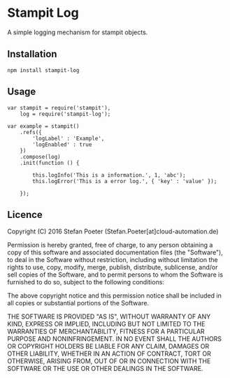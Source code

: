 # Stampit Log

A simple logging mechanism for stampit objects.

## Installation

    npm install stampit-log

## Usage

    var stampit = require('stampit'),
        log = require('stampit-log');

    var example = stampit()
        .refs({
            'logLabel' : 'Example',
            'logEnabled' : true    
        })
        .compose(log)
        .init(function () {
        
            this.logInfo('This is a information.', 1, 'abc');
            this.logError('This is a error log.', { 'key' : 'value' });             
            
        });

## Licence

Copyright (C) 2016 Stefan Poeter (Stefan.Poeter[at]cloud-automation.de)

Permission is hereby granted, free of charge, to any person obtaining a copy of this software and associated documentation files (the "Software"), to deal in the Software without restriction, including without limitation the rights to use, copy, modify, merge, publish, distribute, sublicense, and/or sell copies of the Software, and to permit persons to whom the Software is furnished to do so, subject to the following conditions:

The above copyright notice and this permission notice shall be included in all copies or substantial portions of the Software.

THE SOFTWARE IS PROVIDED "AS IS", WITHOUT WARRANTY OF ANY KIND, EXPRESS OR IMPLIED, INCLUDING BUT NOT LIMITED TO THE WARRANTIES OF MERCHANTABILITY, FITNESS FOR A PARTICULAR PURPOSE AND NONINFRINGEMENT. IN NO EVENT SHALL THE AUTHORS OR COPYRIGHT HOLDERS BE LIABLE FOR ANY CLAIM, DAMAGES OR OTHER LIABILITY, WHETHER IN AN ACTION OF CONTRACT, TORT OR OTHERWISE, ARISING FROM, OUT OF OR IN CONNECTION WITH THE SOFTWARE OR THE USE OR OTHER DEALINGS IN THE SOFTWARE.
